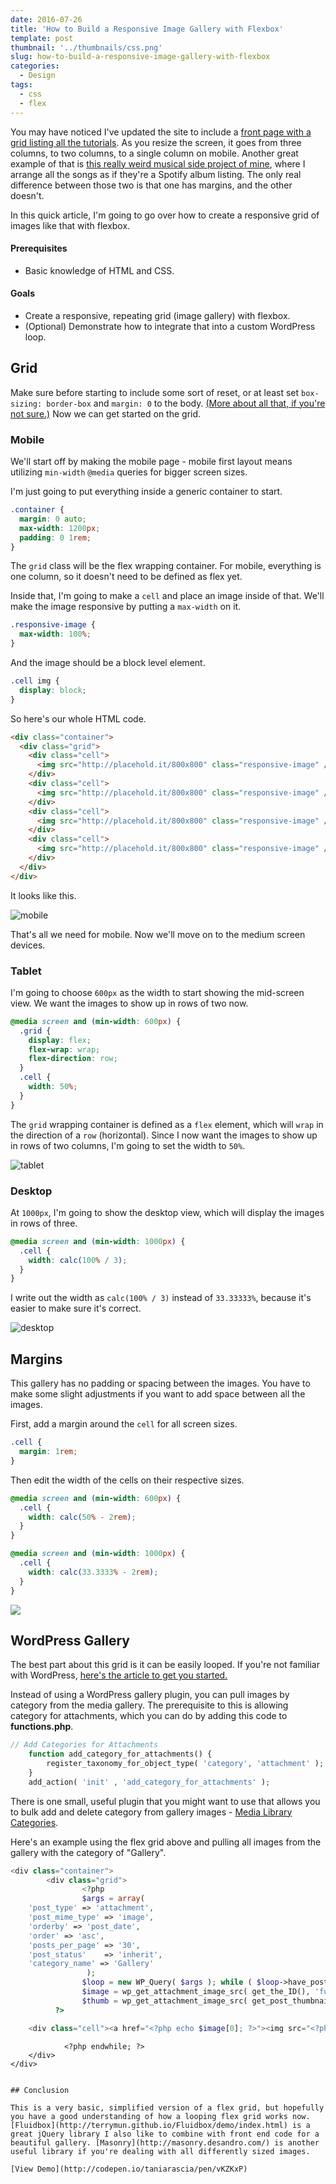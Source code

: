 ```yaml
---
date: 2016-07-26
title: 'How to Build a Responsive Image Gallery with Flexbox'
template: post
thumbnail: '../thumbnails/css.png'
slug: how-to-build-a-responsive-image-gallery-with-flexbox
categories:
  - Design
tags:
  - css
  - flex
---
```


You may have noticed I've updated the site to include a [front page with a grid listing all the tutorials](/). As you resize the screen, it goes from three columns, to two columns, to a single column on mobile. Another great example of that is [this really weird musical side project of mine](/music/), where I arrange all the songs as if they're a Spotify album listing. The only real difference between those two is that one has margins, and the other doesn't.

In this quick article, I'm going to go over how to create a responsive grid of images like that with flexbox.

#### Prerequisites

- Basic knowledge of HTML and CSS.

#### Goals

- Create a responsive, repeating grid (image gallery) with flexbox.
- (Optional) Demonstrate how to integrate that into a custom WordPress loop.

## Grid

Make sure before starting to include some sort of reset, or at least set `box-sizing: border-box` and `margin: 0` to the body. [(More about all that, if you're not sure.)](/you-dont-need-a-framework/) Now we can get started on the grid.

### Mobile

We'll start off by making the mobile page - mobile first layout means utilizing `min-width` `@media` queries for bigger screen sizes.

I'm just going to put everything inside a generic container to start.

```css
.container {
  margin: 0 auto;
  max-width: 1200px;
  padding: 0 1rem;
}
```

The `grid` class will be the flex wrapping container. For mobile, everything is one column, so it doesn't need to be defined as flex yet.

Inside that, I'm going to make a `cell` and place an image inside of that. We'll make the image responsive by putting a `max-width` on it.

```css
.responsive-image {
  max-width: 100%;
}
```

And the image should be a block level element.

```css
.cell img {
  display: block;
}
```

So here's our whole HTML code.

```html
<div class="container">
  <div class="grid">
    <div class="cell">
      <img src="http://placehold.it/800x800" class="responsive-image" />
    </div>
    <div class="cell">
      <img src="http://placehold.it/800x800" class="responsive-image" />
    </div>
    <div class="cell">
      <img src="http://placehold.it/800x800" class="responsive-image" />
    </div>
    <div class="cell">
      <img src="http://placehold.it/800x800" class="responsive-image" />
    </div>
  </div>
</div>
```

It looks like this.

![mobile](../images/mobile.png)

That's all we need for mobile. Now we'll move on to the medium screen devices.

### Tablet

I'm going to choose `600px` as the width to start showing the mid-screen view. We want the images to show up in rows of two now.

```css
@media screen and (min-width: 600px) {
  .grid {
    display: flex;
    flex-wrap: wrap;
    flex-direction: row;
  }
  .cell {
    width: 50%;
  }
}
```

The `grid` wrapping container is defined as a `flex` element, which will `wrap` in the direction of a `row` (horizontal). Since I now want the images to show up in rows of two columns, I'm going to set the width to `50%`.

![tablet](../images/tablet.png)

### Desktop

At `1000px`, I'm going to show the desktop view, which will display the images in rows of three.

```css
@media screen and (min-width: 1000px) {
  .cell {
    width: calc(100% / 3);
  }
}
```

I write out the width as `calc(100% / 3)` instead of `33.33333%`, because it's easier to make sure it's correct.

![desktop](../images/desktop.png)

## Margins

This gallery has no padding or spacing between the images. You have to make some slight adjustments if you want to add space between all the images.

First, add a margin around the `cell` for all screen sizes.

```css
.cell {
  margin: 1rem;
}
```

Then edit the width of the cells on their respective sizes.

```css
@media screen and (min-width: 600px) {
  .cell {
    width: calc(50% - 2rem);
  }
}

@media screen and (min-width: 1000px) {
  .cell {
    width: calc(33.3333% - 2rem);
  }
}
```

![](../images/Screen-Shot-2016-07-27-at-10.57.26-AM.png)

## WordPress Gallery

The best part about this grid is it can be easily looped. If you're not familiar with WordPress, [here's the article to get you started.](/developing-a-wordpress-theme-from-scratch/)

Instead of using a WordPress gallery plugin, you can pull images by category from the media gallery. The prerequisite to this is allowing category for attachments, which you can do by adding this code to **functions.php**.

```php
// Add Categories for Attachments
    function add_category_for_attachments() {
        register_taxonomy_for_object_type( 'category', 'attachment' );
    }
    add_action( 'init' , 'add_category_for_attachments' );
```

There is one small, useful plugin that you might want to use that allows you to bulk add and delete category from gallery images - [Media Library Categories](https://wordpress.org/plugins/wp-media-library-category/).

Here's an example using the flex grid above and pulling all images from the gallery with the category of "Gallery".

```php
<div class="container">
    	<div class="grid">
    			<?php
    			$args = array(
    'post_type' => 'attachment',
    'post_mime_type' => 'image',
    'orderby' => 'post_date',
    'order' => 'asc',
    'posts_per_page' => '30',
    'post_status'    => 'inherit',
    'category_name' => 'Gallery'
    			 );
    			$loop = new WP_Query( $args ); while ( $loop->have_posts() ) : $loop->the_post();
    			$image = wp_get_attachment_image_src( get_the_ID(), 'full' ); // Full sized image
    			$thumb = wp_get_attachment_image_src( get_post_thumbnail_id($post->ID), 'thumbnail' ); // Thumbnail size
          ?>

    <div class="cell"><a href="<?php echo $image[0]; ?>"><img src="<?php echo $thumb[0]; ?>" class="responsive-image"></a>
```

    			<?php endwhile; ?>
    	</div>
    </div>
```

## Conclusion

This is a very basic, simplified version of a flex grid, but hopefully you have a good understanding of how a looping flex grid works now. [Fluidbox](http://terrymun.github.io/Fluidbox/demo/index.html) is a great jQuery library I also like to combine with front end code for a beautiful gallery. [Masonry](http://masonry.desandro.com/) is another useful library if you're dealing with all differently sized images.

[View Demo](http://codepen.io/taniarascia/pen/vKZKxP)
